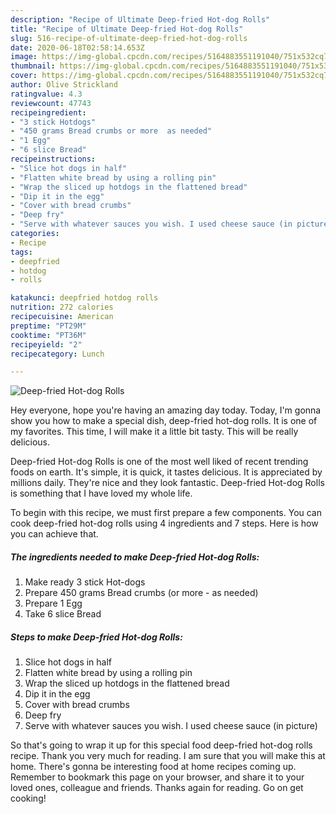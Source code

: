 ```yaml
---
description: "Recipe of Ultimate Deep-fried Hot-dog Rolls"
title: "Recipe of Ultimate Deep-fried Hot-dog Rolls"
slug: 516-recipe-of-ultimate-deep-fried-hot-dog-rolls
date: 2020-06-18T02:58:14.653Z
image: https://img-global.cpcdn.com/recipes/5164883551191040/751x532cq70/deep-fried-hot-dog-rolls-recipe-main-photo.jpg
thumbnail: https://img-global.cpcdn.com/recipes/5164883551191040/751x532cq70/deep-fried-hot-dog-rolls-recipe-main-photo.jpg
cover: https://img-global.cpcdn.com/recipes/5164883551191040/751x532cq70/deep-fried-hot-dog-rolls-recipe-main-photo.jpg
author: Olive Strickland
ratingvalue: 4.3
reviewcount: 47743
recipeingredient:
- "3 stick Hotdogs"
- "450 grams Bread crumbs or more  as needed"
- "1 Egg"
- "6 slice Bread"
recipeinstructions:
- "Slice hot dogs in half"
- "Flatten white bread by using a rolling pin"
- "Wrap the sliced up hotdogs in the flattened bread"
- "Dip it in the egg"
- "Cover with bread crumbs"
- "Deep fry"
- "Serve with whatever sauces you wish. I used cheese sauce (in picture)"
categories:
- Recipe
tags:
- deepfried
- hotdog
- rolls

katakunci: deepfried hotdog rolls 
nutrition: 272 calories
recipecuisine: American
preptime: "PT29M"
cooktime: "PT36M"
recipeyield: "2"
recipecategory: Lunch

---
```



![Deep-fried Hot-dog Rolls](https://img-global.cpcdn.com/recipes/5164883551191040/751x532cq70/deep-fried-hot-dog-rolls-recipe-main-photo.jpg)

Hey everyone, hope you're having an amazing day today. Today, I'm gonna show you how to make a special dish, deep-fried hot-dog rolls. It is one of my favorites. This time, I will make it a little bit tasty. This will be really delicious.

Deep-fried Hot-dog Rolls is one of the most well liked of recent trending foods on earth. It's simple, it is quick, it tastes delicious. It is appreciated by millions daily. They're nice and they look fantastic. Deep-fried Hot-dog Rolls is something that I have loved my whole life.




To begin with this recipe, we must first prepare a few components. You can cook deep-fried hot-dog rolls using 4 ingredients and 7 steps. Here is how you can achieve that.

<!--inarticleads1-->

##### The ingredients needed to make Deep-fried Hot-dog Rolls:

1. Make ready 3 stick Hot-dogs
1. Prepare 450 grams Bread crumbs (or more - as needed)
1. Prepare 1 Egg
1. Take 6 slice Bread




<!--inarticleads2-->

##### Steps to make Deep-fried Hot-dog Rolls:

1. Slice hot dogs in half
1. Flatten white bread by using a rolling pin
1. Wrap the sliced up hotdogs in the flattened bread
1. Dip it in the egg
1. Cover with bread crumbs
1. Deep fry
1. Serve with whatever sauces you wish. I used cheese sauce (in picture)




So that's going to wrap it up for this special food deep-fried hot-dog rolls recipe. Thank you very much for reading. I am sure that you will make this at home. There's gonna be interesting food at home recipes coming up. Remember to bookmark this page on your browser, and share it to your loved ones, colleague and friends. Thanks again for reading. Go on get cooking!

